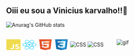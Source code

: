 ## Oiii eu sou a Vinicius karvalho!!👋

![Anurag's GitHub stats](https://github-readme-stats.vercel.app/api?username=Vinicuskarv&show_icons=true&theme=transparent)
<div style="display: inline_block"><br>
  <img align="center" alt="Js" height="30" width="40" 
    src="https://raw.githubusercontent.com/devicons/devicon/master/icons/javascript/javascript-plain.svg">
  <img align="center" alt="React" height="30" width="40" 
    src="https://raw.githubusercontent.com/devicons/devicon/master/icons/react/react-original.svg">
  <img align="center" alt="HTML" height="30" width="40" 
    src="https://raw.githubusercontent.com/devicons/devicon/master/icons/html5/html5-original.svg">
  <img align="center" alt="CSS" height="30" width="40" 
    src="https://raw.githubusercontent.com/devicons/devicon/master/icons/css3/css3-original.svg">
  <img align="center" alt="CSS" height="30" width="40" 
    src="https://cdn.jsdelivr.net/gh/devicons/devicon/icons/php/php-original.svg">
  <img align="center" alt="CSS" height="30" width="40" 
    src="https://cdn.jsdelivr.net/gh/devicons/devicon/icons/jquery/jquery-original-wordmark.svg">
  <img align="right" alt="gif"  height="200" width="200"     
    src="https://cdn.discordapp.com/attachments/1099742049361723496/1124452379367063693/picasion.com_cc7eb7c2eaede347b12023586f57a65f.gif"/>
</div>
